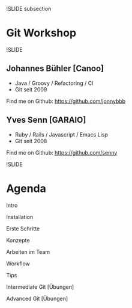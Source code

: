 !SLIDE subsection
# Git Workshop #

!SLIDE
## Johannes Bühler [Canoo] ##
* Java / Groovy / Refactoring / CI 
* Git seit 2009

Find me on Github: https://github.com/jonnybbb

## Yves Senn [GARAIO] ##
* Ruby / Rails / Javascript / Emacs Lisp
* Git seit 2008

Find me on Github: https://github.com/senny

!SLIDE
# Agenda #

Intro

Installation

Erste Schritte

Konzepte

Arbeiten im Team

Workflow

Tips

Intermediate Git [Übungen]

Advanced Git [Übungen]
